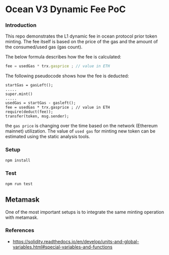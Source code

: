 # Ocean V3 Dynamic Fee PoC


### Introduction
This repo demonstrates the L1 dynamic fee in ocean protocol prior 
token minting. The fee itself is based on the price of the gas and 
the amount of the consumed/used gas (gas count).

The below formula describes how the fee is calculated:

```javascript
fee = usedGas * trx.gasprice ; // value in ETH
```

The following pseudocode shows how the fee is deducted:
```
startGas = gasLeft();
.....
super.mint()
.....
usedGas = startGas - gasleft();
fee = usedGas * trx.gasprice ; // value in ETH
require(deduct(fee));
transfer(token, msg.sender);
```
the `gas price` is changing over the time based on the network (Ethereum mainnet)
utilization. The value of `used gas` for minting new token can be 
estimated using the static analysis tools.

### Setup

```bash
npm install
```

### Test
```bash
npm run test
```

## Metamask
One of the most important setups is to integrate the same minting operation
with metamask.


### References
- https://solidity.readthedocs.io/en/develop/units-and-global-variables.html#special-variables-and-functions